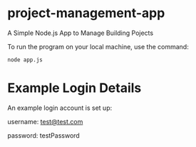 # project-management-app
A Simple Node.js App to Manage Building Pojects

To run the program on your local machine, use the command:

`node app.js`

# Example Login Details 

An example login account is set up:

username: test@test.com

password: testPassword
